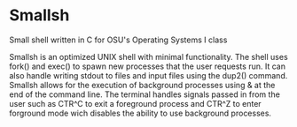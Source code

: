 # Smallsh
Small shell written in C for OSU's Operating Systems I class

Smallsh is an optimized UNIX shell with minimal functionality. The shell uses fork() and exec() to spawn new processes that
the user requests run. It can also handle writing stdout to files and input files using the dup2() command. Smallsh allows for
the execution of background processes using & at the end of the command line. The terminal handles signals passed in from the 
user such as CTR^C to exit a foreground process and CTR^Z to enter forground mode wich disables the ability to use background processes. 
